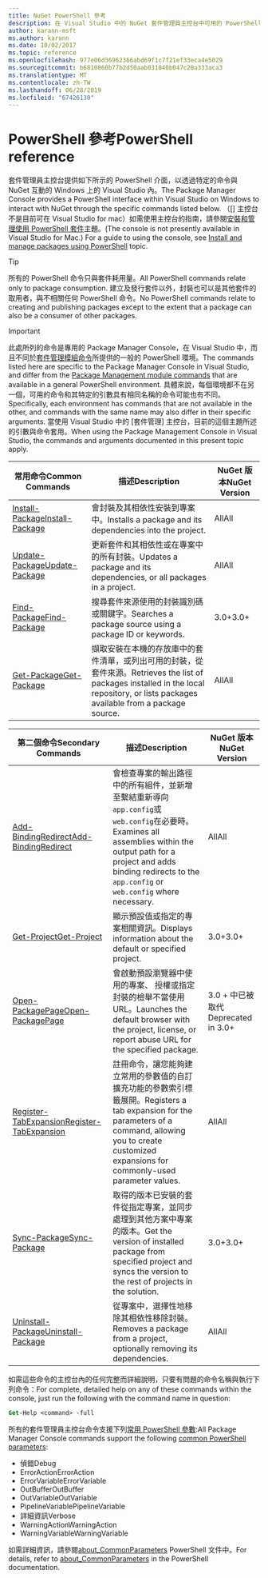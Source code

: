 ```yaml
---
title: NuGet PowerShell 參考
description: 在 Visual Studio 中的 NuGet 套件管理員主控台中可用的 PowerShell 命令來完成的參考。
author: karann-msft
ms.author: karann
ms.date: 10/02/2017
ms.topic: reference
ms.openlocfilehash: 977e06d36962366abd69f1c7f21ef33eca4e5029
ms.sourcegitcommit: b6810860b77b2d50aab031040b047c20a333aca3
ms.translationtype: MT
ms.contentlocale: zh-TW
ms.lasthandoff: 06/28/2019
ms.locfileid: "67426130"
---
```

# <a name="powershell-reference"></a><span data-ttu-id="fd251-103">PowerShell 參考</span><span class="sxs-lookup"><span data-stu-id="fd251-103">PowerShell reference</span></span>

<span data-ttu-id="fd251-104">套件管理員主控台提供如下所示的 PowerShell 介面，以透過特定的命令與 NuGet 互動的 Windows 上的 Visual Studio 內。</span><span class="sxs-lookup"><span data-stu-id="fd251-104">The Package Manager Console provides a PowerShell interface within Visual Studio on Windows to interact with NuGet through the specific commands listed below.</span></span> <span data-ttu-id="fd251-105">（[] 主控台不是目前可在 Visual Studio for mac）如需使用主控台的指南，請參閱[安裝和管理使用 PowerShell 套件](../tools/package-manager-console.md)主題。</span><span class="sxs-lookup"><span data-stu-id="fd251-105">(The console is not presently available in Visual Studio for Mac.) For a guide to using the console, see [Install and manage packages using PowerShell](../tools/package-manager-console.md) topic.</span></span>

> [!Tip]
> <span data-ttu-id="fd251-106">所有的 PowerShell 命令只與套件耗用量。</span><span class="sxs-lookup"><span data-stu-id="fd251-106">All PowerShell commands relate only to package consumption.</span></span> <span data-ttu-id="fd251-107">建立及發行套件以外，封裝也可以是其他套件的取用者，與不相關任何 PowerShell 命令。</span><span class="sxs-lookup"><span data-stu-id="fd251-107">No PowerShell commands relate to creating and publishing packages except to the extent that a package can also be a consumer of other packages.</span></span>

> [!Important]
> <span data-ttu-id="fd251-108">此處所列的命令是專用的 Package Manager Console，在 Visual Studio 中，而且不同於[套件管理模組命令](/powershell/module/packagemanagement/?view=powershell-6)所提供的一般的 PowerShell 環境。</span><span class="sxs-lookup"><span data-stu-id="fd251-108">The commands listed here are specific to the Package Manager Console in Visual Studio, and differ from the [Package Management module commands](/powershell/module/packagemanagement/?view=powershell-6) that are available in a general PowerShell environment.</span></span> <span data-ttu-id="fd251-109">具體來說，每個環境都不在另一個，可用的命令和其特定的引數具有相同名稱的命令可能也有不同。</span><span class="sxs-lookup"><span data-stu-id="fd251-109">Specifically, each environment has commands that are not available in the other, and commands with the same name may also differ in their specific arguments.</span></span> <span data-ttu-id="fd251-110">當使用 Visual Studio 中的 [套件管理] 主控台，目前的這個主題所述的引數與命令套用。</span><span class="sxs-lookup"><span data-stu-id="fd251-110">When using the Package Management Console in Visual Studio, the commands and arguments documented in this present topic apply.</span></span>

| <span data-ttu-id="fd251-111">常用命令</span><span class="sxs-lookup"><span data-stu-id="fd251-111">Common Commands</span></span> | <span data-ttu-id="fd251-112">描述</span><span class="sxs-lookup"><span data-stu-id="fd251-112">Description</span></span> | <span data-ttu-id="fd251-113">NuGet 版本</span><span class="sxs-lookup"><span data-stu-id="fd251-113">NuGet Version</span></span> |
| --- | --- | --- |
| [<span data-ttu-id="fd251-114">Install-Package</span><span class="sxs-lookup"><span data-stu-id="fd251-114">Install-Package</span></span>](ps-ref-install-package.md) | <span data-ttu-id="fd251-115">會封裝及其相依性安裝到專案中。</span><span class="sxs-lookup"><span data-stu-id="fd251-115">Installs a package and its dependencies into the project.</span></span> | <span data-ttu-id="fd251-116">All</span><span class="sxs-lookup"><span data-stu-id="fd251-116">All</span></span> |
| [<span data-ttu-id="fd251-117">Update-Package</span><span class="sxs-lookup"><span data-stu-id="fd251-117">Update-Package</span></span>](ps-ref-update-package.md) | <span data-ttu-id="fd251-118">更新套件和其相依性或在專案中的所有封裝。</span><span class="sxs-lookup"><span data-stu-id="fd251-118">Updates a package and its dependencies, or all packages in a project.</span></span> | <span data-ttu-id="fd251-119">All</span><span class="sxs-lookup"><span data-stu-id="fd251-119">All</span></span> |
| [<span data-ttu-id="fd251-120">Find-Package</span><span class="sxs-lookup"><span data-stu-id="fd251-120">Find-Package</span></span>](ps-ref-find-package.md) | <span data-ttu-id="fd251-121">搜尋套件來源使用的封裝識別碼或關鍵字。</span><span class="sxs-lookup"><span data-stu-id="fd251-121">Searches a package source using a package ID or keywords.</span></span> | <span data-ttu-id="fd251-122">3.0+</span><span class="sxs-lookup"><span data-stu-id="fd251-122">3.0+</span></span> |
| [<span data-ttu-id="fd251-123">Get-Package</span><span class="sxs-lookup"><span data-stu-id="fd251-123">Get-Package</span></span>](ps-ref-get-package.md) | <span data-ttu-id="fd251-124">擷取安裝在本機的存放庫中的套件清單，或列出可用的封裝，從套件來源。</span><span class="sxs-lookup"><span data-stu-id="fd251-124">Retrieves the list of packages installed in the local repository, or lists packages available from a package source.</span></span> | <span data-ttu-id="fd251-125">All</span><span class="sxs-lookup"><span data-stu-id="fd251-125">All</span></span> |

| <span data-ttu-id="fd251-126">第二個命令</span><span class="sxs-lookup"><span data-stu-id="fd251-126">Secondary Commands</span></span> | <span data-ttu-id="fd251-127">描述</span><span class="sxs-lookup"><span data-stu-id="fd251-127">Description</span></span> | <span data-ttu-id="fd251-128">NuGet 版本</span><span class="sxs-lookup"><span data-stu-id="fd251-128">NuGet Version</span></span> |
| --- | --- | --- |
| [<span data-ttu-id="fd251-129">Add-BindingRedirect</span><span class="sxs-lookup"><span data-stu-id="fd251-129">Add-BindingRedirect</span></span>](ps-ref-add-bindingredirect.md) | <span data-ttu-id="fd251-130">會檢查專案的輸出路徑中的所有組件，並新增至繫結重新導向`app.config`或`web.config`在必要時。</span><span class="sxs-lookup"><span data-stu-id="fd251-130">Examines all assemblies within the output path for a project and adds binding redirects to the `app.config` or `web.config` where necessary.</span></span> | <span data-ttu-id="fd251-131">All</span><span class="sxs-lookup"><span data-stu-id="fd251-131">All</span></span> |
| [<span data-ttu-id="fd251-132">Get-Project</span><span class="sxs-lookup"><span data-stu-id="fd251-132">Get-Project</span></span>](ps-ref-get-project.md) | <span data-ttu-id="fd251-133">顯示預設值或指定的專案相關資訊。</span><span class="sxs-lookup"><span data-stu-id="fd251-133">Displays information about the default or specified project.</span></span> | <span data-ttu-id="fd251-134">3.0+</span><span class="sxs-lookup"><span data-stu-id="fd251-134">3.0+</span></span> |
| [<span data-ttu-id="fd251-135">Open-PackagePage</span><span class="sxs-lookup"><span data-stu-id="fd251-135">Open-PackagePage</span></span>](ps-ref-open-packagepage.md) | <span data-ttu-id="fd251-136">會啟動預設瀏覽器中使用的專案、 授權或指定封裝的檢舉不當使用 URL。</span><span class="sxs-lookup"><span data-stu-id="fd251-136">Launches the default browser with the project, license, or report abuse URL for the specified package.</span></span> | <span data-ttu-id="fd251-137">3\.0 + 中已被取代</span><span class="sxs-lookup"><span data-stu-id="fd251-137">Deprecated in 3.0+</span></span> |
| [<span data-ttu-id="fd251-138">Register-TabExpansion</span><span class="sxs-lookup"><span data-stu-id="fd251-138">Register-TabExpansion</span></span>](ps-ref-register-tabexpansion.md) | <span data-ttu-id="fd251-139">註冊命令，讓您能夠建立常用的參數值的自訂擴充功能的參數索引標籤展開。</span><span class="sxs-lookup"><span data-stu-id="fd251-139">Registers a tab expansion for the parameters of a command, allowing you to create customized expansions for commonly-used parameter values.</span></span> | <span data-ttu-id="fd251-140">All</span><span class="sxs-lookup"><span data-stu-id="fd251-140">All</span></span> |
| [<span data-ttu-id="fd251-141">Sync-Package</span><span class="sxs-lookup"><span data-stu-id="fd251-141">Sync-Package</span></span>](ps-ref-sync-package.md) | <span data-ttu-id="fd251-142">取得的版本已安裝的套件從指定專案，並同步處理到其他方案中專案的版本。</span><span class="sxs-lookup"><span data-stu-id="fd251-142">Get the version of installed package from specified project and syncs the version to the rest of projects in the solution.</span></span> | <span data-ttu-id="fd251-143">3.0+</span><span class="sxs-lookup"><span data-stu-id="fd251-143">3.0+</span></span> |
| [<span data-ttu-id="fd251-144">Uninstall-Package</span><span class="sxs-lookup"><span data-stu-id="fd251-144">Uninstall-Package</span></span>](ps-ref-uninstall-package.md) | <span data-ttu-id="fd251-145">從專案中，選擇性地移除其相依性移除封裝。</span><span class="sxs-lookup"><span data-stu-id="fd251-145">Removes a package from a project, optionally removing its dependencies.</span></span> | <span data-ttu-id="fd251-146">All</span><span class="sxs-lookup"><span data-stu-id="fd251-146">All</span></span> |

<span data-ttu-id="fd251-147">如需這些命令的主控台內的任何完整而詳細說明，只要有問題的命令名稱與執行下列命令：</span><span class="sxs-lookup"><span data-stu-id="fd251-147">For complete, detailed help on any of these commands within the console, just run the following with the command name in question:</span></span>

```ps
Get-Help <command> -full
```

<span data-ttu-id="fd251-148">所有的套件管理員主控台命令支援下列[常用 PowerShell 參數](http://go.microsoft.com/fwlink/?LinkID=113216):</span><span class="sxs-lookup"><span data-stu-id="fd251-148">All Package Manager Console commands support the following [common PowerShell parameters](http://go.microsoft.com/fwlink/?LinkID=113216):</span></span>

- <span data-ttu-id="fd251-149">偵錯</span><span class="sxs-lookup"><span data-stu-id="fd251-149">Debug</span></span>
- <span data-ttu-id="fd251-150">ErrorAction</span><span class="sxs-lookup"><span data-stu-id="fd251-150">ErrorAction</span></span>
- <span data-ttu-id="fd251-151">ErrorVariable</span><span class="sxs-lookup"><span data-stu-id="fd251-151">ErrorVariable</span></span>
- <span data-ttu-id="fd251-152">OutBuffer</span><span class="sxs-lookup"><span data-stu-id="fd251-152">OutBuffer</span></span>
- <span data-ttu-id="fd251-153">OutVariable</span><span class="sxs-lookup"><span data-stu-id="fd251-153">OutVariable</span></span>
- <span data-ttu-id="fd251-154">PipelineVariable</span><span class="sxs-lookup"><span data-stu-id="fd251-154">PipelineVariable</span></span>
- <span data-ttu-id="fd251-155">詳細資訊</span><span class="sxs-lookup"><span data-stu-id="fd251-155">Verbose</span></span>
- <span data-ttu-id="fd251-156">WarningAction</span><span class="sxs-lookup"><span data-stu-id="fd251-156">WarningAction</span></span>
- <span data-ttu-id="fd251-157">WarningVariable</span><span class="sxs-lookup"><span data-stu-id="fd251-157">WarningVariable</span></span>

<span data-ttu-id="fd251-158">如需詳細資訊，請參閱[about_CommonParameters](http://go.microsoft.com/fwlink/?LinkID=113216) PowerShell 文件中。</span><span class="sxs-lookup"><span data-stu-id="fd251-158">For details, refer to [about_CommonParameters](http://go.microsoft.com/fwlink/?LinkID=113216) in the PowerShell documentation.</span></span>
